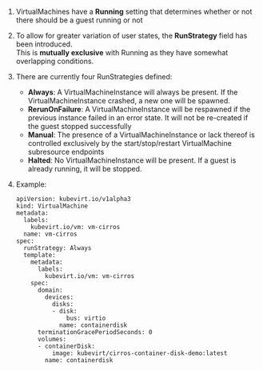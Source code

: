 1.	VirtualMachines have a **Running** setting that determines whether or not there should be a guest running or not
2.	To allow for greater variation of user states, the **RunStrategy** field has been introduced. \
	This is **mutually exclusive** with Running as they have somewhat overlapping conditions.
3.	There are currently four RunStrategies defined:
	-	**Always**: A VirtualMachineInstance will always be present. If the VirtualMachineInstance crashed, a new one will be spawned. 
	-	**RerunOnFailure**: A VirtualMachineInstance will be respawned if the previous instance failed in an error state. It will not be re-created if the guest stopped successfully
	-	**Manual**: The presence of a VirtualMachineInstance or lack thereof is controlled exclusively by the start/stop/restart VirtualMachine subresource endpoints
	-	**Halted**: No VirtualMachineInstance will be present. If a guest is already running, it will be stopped.
4.	Example:
		
		apiVersion: kubevirt.io/v1alpha3
		kind: VirtualMachine
		metadata:
		  labels:
			kubevirt.io/vm: vm-cirros
		  name: vm-cirros
		spec:
		  runStrategy: Always
		  template:
			metadata:
			  labels:
				kubevirt.io/vm: vm-cirros
			spec:
			  domain:
				devices:
				  disks:
				  - disk:
					  bus: virtio
					name: containerdisk
			  terminationGracePeriodSeconds: 0
			  volumes:
			  - containerDisk:
				  image: kubevirt/cirros-container-disk-demo:latest
				name: containerdisk